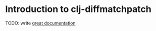 # Introduction to clj-diffmatchpatch

TODO: write [great documentation](http://jacobian.org/writing/great-documentation/what-to-write/)
